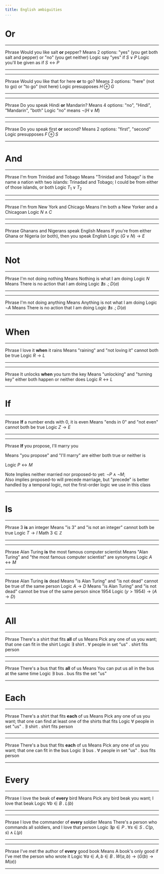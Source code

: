 ```yaml
---
title: English ambiguities
...
```


# Or

------  -----------------------------------------
Phrase  Would you like salt **or** pepper?
Means   2 options: "yes" (you get both salt and pepper) or "no" (you get neither)
Logic   say "yes" if $S \lor P$
Logic   you'll be given as if $S \leftrightarrow P$
------  -----------------------------------------

------  -----------------------------------------
Phrase  Would you like that for here **or** to go?
Means   2 options: "here" (not to go) or "to go" (not here)
Logic   presupposes $H \oplus G$
------  -----------------------------------------

------  -----------------------------------------
Phrase  Do you speak Hindi **or** Mandarin?
Means   4 options: "no", "Hindi", "Mandarin", "both"
Logic   "no" means $\lnot(H \lor M)$
------  -----------------------------------------

------  -----------------------------------------
Phrase  Do you speak first **or** second?
Means   2 options: "first", "second"
Logic   presupposes $F \oplus S$
------  -----------------------------------------

# And

------  -----------------------------------------
Phrase  I'm from Trinidad and Tobago
Means   "Trinidad and Tobago" is the name a nation with two islands: Trinadad and Tobago; I could be from either of those islands, or both
Logic   $T_1 \lor T_2$
------  -----------------------------------------

------  -----------------------------------------
Phrase  I'm from New York and Chicago
Means   I'm both a New Yorker and a Chicagoan
Logic   $N \land C$
------  -----------------------------------------

------  -----------------------------------------
Phrase  Ghanans and Nigerans speak English
Means   If you're from either Ghana or Nigeria (or both), then you speak English
Logic   $(G \lor N) \rightarrow E$
------  -----------------------------------------


# Not

------  -----------------------------------------
Phrase  I'm not doing nothing
Means   Nothing is what I am doing
Logic   $N$
Means   There is no action that I am doing
Logic   $\nexists s \;.;\; D(a)$
------  -----------------------------------------

------  -----------------------------------------
Phrase  I'm not doing anything
Means   Anything is not what I am doing
Logic   $\lnot A$
Means   There is no action that I am doing
Logic   $\nexists s \;.;\; D(a)$
------  -----------------------------------------

# When

------  -----------------------------------------
Phrase  I love it **when** it rains
Means   "raining" and "not loving it" cannot both be true
Logic   $R \rightarrow L$
------  -----------------------------------------

------  -----------------------------------------
Phrase  It unlocks **when** you turn the key
Means   "unlocking" and "turning key" either both happen or neither does
Logic   $R \leftrightarrow L$
------  -----------------------------------------

# If

------  -----------------------------------------
Phrase  **If** a number ends with 0, it is even
Means   "ends in 0" and "not even" cannot both be true
Logic   $Z \rightarrow E$
------  -----------------------------------------

------  -----------------------------------------
Phrase  **If** you propose, I'll marry you

Means   "you propose" and "I'll marry" are either both true or neither is

Logic   $P \leftrightarrow M$

Note    Implies neither married nor proposed-to yet: $\lnot P \land \lnot M$;\
        Also implies proposed-to will precede marriage, but "precede" is better handled by a temporal logic, not the first-order logic we use in this class
------  -----------------------------------------

# Is

------  -----------------------------------------
Phrase  3 **is** an integer
Means   "is 3" and "is not an integer" cannot both be true
Logic   $T \rightarrow I$
Math    $3 \in \mathbb Z$
------  -----------------------------------------

------  -----------------------------------------
Phrase  Alan Turing **is** the most famous computer scientist
Means   "Alan Turing" and "the most famous computer scientist" are synonyms
Logic   $A \leftrightarrow M$
------  -----------------------------------------

------  -----------------------------------------
Phrase  Alan Turing **is** dead
Means   "is Alan Turing" and "is not dead" cannot be true of the same person
Logic   $A \rightarrow D$
Means   "is Alan Turing" and "is not dead" cannot be true of the same person since 1954
Logic   $(y > 1954) \rightarrow (A \rightarrow D)$
------  -----------------------------------------

# All

------  -----------------------------------------
Phrase  There's a shirt that fits **all** of us
Means   Pick any one of us you want; that one can fit in the shirt
Logic   $\exists$ shirt . $\forall$ people in set "us" . shirt fits person
------  -----------------------------------------

------  -----------------------------------------
Phrase  There's a bus that fits **all** of us
Means   You can put us all in the bus at the same time
Logic   $\exists$ bus . bus fits the set "us"
------  -----------------------------------------

# Each

------  -----------------------------------------
Phrase  There's a shirt that fits **each** of us
Means   Pick any one of us you want; that one can find at least one of the shirts that fits
Logic   $\forall$ people in set "us" . $\exists$ shirt . shirt fits person
------  -----------------------------------------

------  -----------------------------------------
Phrase  There's a bus that fits **each** of us
Means   Pick any one of us you want; that one can fit in the bus
Logic   $\exists$ bus . $\forall$ people in set "us" . bus fits person
------  -----------------------------------------

# Every

------  -----------------------------------------
Phrase  I love the beak of **every** bird
Means   Pick any bird beak you want; I love that beak
Logic   $\forall b \in B \;.\; L(b)$
------  -----------------------------------------

------  -----------------------------------------
Phrase  I love the commander of **every** soldier
Means   There's a person who commands all soldiers, and I love that person
Logic   $\exists p \in P \;.\; \forall s \in S \;.\; C(p,s) \land L(p)$
------  -----------------------------------------

------  -----------------------------------------
Phrase  I've met the author of **every** good book
Means   A book's only good if I've met the person who wrote it
Logic   $\forall a \in A, b \in B\;.\; W(a,b) \rightarrow \big( G(b) \rightarrow M(a) \big)$
------  -----------------------------------------

